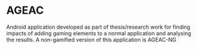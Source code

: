# AGEAC

Android application developed as part of thesis/research work for finding impacts of adding gaming elements to a normal application and analysing the results.
A non-gamified version of this application is AGEAC-NG
